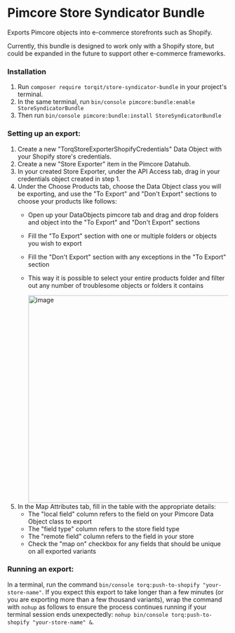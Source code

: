 # Pimcore Store Syndicator Bundle

Exports Pimcore objects into e-commerce storefronts such as Shopify.

Currently, this bundle is designed to work only with a Shopify store, but could be expanded in the future to support other e-commerce frameworks.

### Installation

1. Run `composer require torqit/store-syndicator-bundle` in your project's terminal.
2. In the same terminal, run `bin/console pimcore:bundle:enable StoreSyndicatorBundle`
3. Then run `bin/console pimcore:bundle:install StoreSyndicatorBundle`

### Setting up an export:

1. Create a new "TorqStoreExporterShopifyCredentials" Data Object with your Shopify store's credentials.
2. Create a new "Store Exporter" item in the Pimcore Datahub.
3. In your created Store Exporter, under the API Access tab, drag in your credentials object created in step 1.
4. Under the Choose Products tab, choose the Data Object class you will be exporting, and use the "To Export" and "Don't Export" sections to choose your products like follows:
   - Open up your DataObjects pimcore tab and drag and drop folders and object into the "To Export" and "Don't Export" sections
   - Fill the "To Export" section with one or multiple folders or objects you wish to export
   - Fill the "Don't Export" section with any exceptions in the "To Export" section
   - This way it is possible to select your entire products folder and filter out any number of troublesome objects or folders it contains
   
     <img width="473" alt="image" src="https://github.com/TorqIT/store-syndicator-bundle/assets/105230931/0af78272-8e84-4e0e-ac43-d1f271262996">
5. In the Map Attributes tab, fill in the table with the appropriate details:
   - The "local field" column refers to the field on your Pimcore Data Object class to export
   - The "field type" column refers to the store field type
   - The "remote field" column refers to the field in your store
   - Check the "map on" checkbox for any fields that should be unique on all exported variants

### Running an export:

In a terminal, run the command `bin/console torq:push-to-shopify "your-store-name"`. If you expect this export to take longer than a few minutes (or you are exporting more than a few thousand variants), wrap the command with `nohup` as follows to ensure the process continues running if your terminal session ends unexpectedly: `nohup bin/console torq:push-to-shopify "your-store-name" &`.
